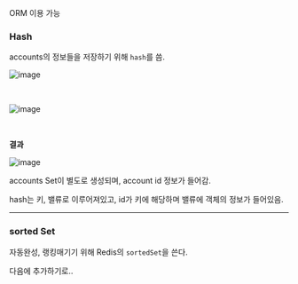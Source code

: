 ORM 이용 가능

### Hash

accounts의 정보들을 저장하기 위해 `hash`를 씀.

![image](https://user-images.githubusercontent.com/25674959/51247959-00dfbc00-19d2-11e9-8a17-70bf1e17f322.png)

&nbsp;

![image](https://user-images.githubusercontent.com/25674959/51247953-fc1b0800-19d1-11e9-9bb8-2157f79e227a.png)

&nbsp;

**결과**

![image](https://user-images.githubusercontent.com/25674959/51247932-edccec00-19d1-11e9-8a53-1b945a4323a4.png)

accounts Set이 별도로 생성되며, account id 정보가 들어감.

hash는 키, 밸류로 이루어져있고, id가 키에 해당하며 밸류에 객체의 정보가 들어있음.

---

### sorted Set

자동완성, 랭킹매기기 위해 Redis의 `sortedSet`을 쓴다.

다음에 추가하기로..